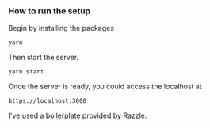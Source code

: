 ### How to run the setup 

Begin by installing the packages

`yarn`

Then start the server.

`yarn start`

Once the server is ready, you could access the localhost at 

`https://localhost:3000`

I've used a boilerplate provided by Razzle. 